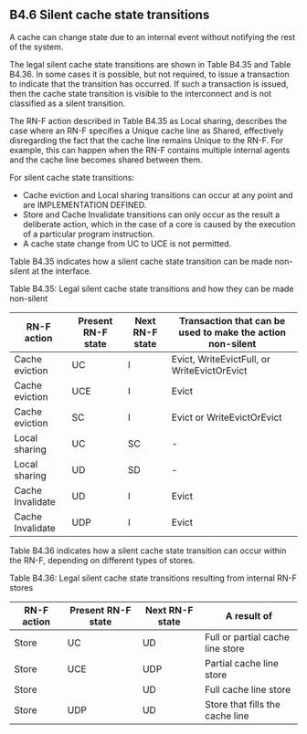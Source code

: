 ## B4.6 Silent cache state transitions

A cache can change state due to an internal event without notifying the rest of the system.

The legal silent cache state transitions are shown in Table B4.35 and Table B4.36. In some cases it is possible, but not required, to issue a transaction to indicate that the transition has occurred. If such a transaction is issued, then the cache state transition is visible to the interconnect and is not classified as a silent transition.

The RN-F action described in Table B4.35 as Local sharing, describes the case where an RN-F specifies a Unique cache line as Shared, effectively disregarding the fact that the cache line remains Unique to the RN-F. For example, this can happen when the RN-F contains multiple internal agents and the cache line becomes shared between them.

For silent cache state transitions:

- Cache eviction and Local sharing transitions can occur at any point and are IMPLEMENTATION DEFINED.
- Store and Cache Invalidate transitions can only occur as the result a deliberate action, which in the case of a core is caused by the execution of a particular program instruction.
- A cache state change from UC to UCE is not permitted.

Table B4.35 indicates how a silent cache state transition can be made non-silent at the interface.

Table B4.35: Legal silent cache state transitions and how they can be made non-silent

| RN-F action      | Present RN-F state | Next RN-F state | Transaction that can be used to make the action non-silent |
|------------------|--------------------|-----------------|------------------------------------------------------------|
| Cache eviction   | UC                 | I               | Evict, WriteEvictFull, or WriteEvictOrEvict                |
| Cache eviction   | UCE                | I               | Evict                                                      |
| Cache eviction   | SC                 | I               | Evict or WriteEvictOrEvict                                 |
| Local sharing    | UC                 | SC              | -                                                          |
| Local sharing    | UD                 | SD              | -                                                          |
| Cache Invalidate | UD                 | I               | Evict                                                      |
| Cache Invalidate | UDP                | I               | Evict                                                      |

Table B4.36 indicates how a silent cache state transition can occur within the RN-F, depending on different types of stores.

Table B4.36: Legal silent cache state transitions resulting from internal RN-F stores

| RN-F action | Present RN-F state | Next RN-F state | A result of                      |
|-------------|--------------------|-----------------|----------------------------------|
| Store       | UC                 | UD              | Full or partial cache line store |
| Store       | UCE                | UDP             | Partial cache line store         |
| Store       |                    | UD              | Full cache line store            |
| Store       | UDP                | UD              | Store that fills the cache line  |